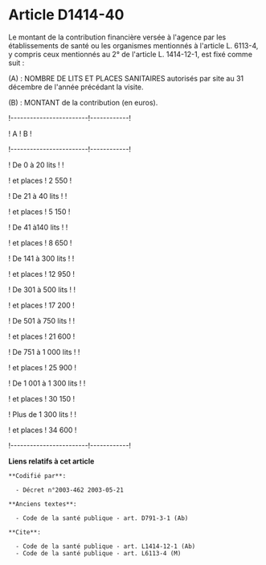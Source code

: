 # Article D1414-40

Le montant de la contribution financière versée à l'agence par les établissements de santé ou les organismes mentionnés à
l'article L. 6113-4, y compris ceux mentionnés au 2° de l'article L. 1414-12-1, est fixé comme suit :

(A) : NOMBRE DE LITS ET PLACES SANITAIRES autorisés par site au 31 décembre de l'année précédant la visite.

(B) : MONTANT de la contribution (en euros).

!------------------------!------------!

!         A              !     B      !

!------------------------!------------!

!  De 0 à 20 lits        !            !

!  et places             !    2 550   !

!  De 21 à 40 lits       !            !

!  et places             !    5 150   !

!  De 41 à140 lits       !            !

!  et places             !    8 650   !

!  De 141 à 300 lits     !            !

!  et places             !   12 950   !

!  De 301 à 500 lits     !            !

!  et places             !   17 200   !

!  De 501 à 750 lits     !            !

!  et places             !   21 600   !

!  De 751 à 1 000 lits   !            !

!  et places             !   25 900   !

!  De 1 001 à 1 300 lits !            !

!  et places             !   30 150   !

!  Plus de 1 300 lits    !            !

!  et places             !   34 600   !

!------------------------!------------!

**Liens relatifs à cet article**

	**Codifié par**:

	  - Décret n°2003-462 2003-05-21

	**Anciens textes**:

	  - Code de la santé publique - art. D791-3-1 (Ab)

	**Cite**:

	  - Code de la santé publique - art. L1414-12-1 (Ab)
	  - Code de la santé publique - art. L6113-4 (M)
